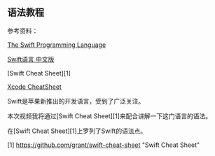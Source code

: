 ## 语法教程


参考资料：

[The Swift Programming Language](https://developer.apple.com/library/prerelease/ios/documentation/swift/conceptual/swift_programming_language/index.html) 

[Swift语言 中文版](http://www.swiftguide.cn/)

[Swift Cheat Sheet][1]

[Xcode CheatSheet](http://www.git-tower.com/blog/xcode-cheat-sheet-detail/)

Swift是苹果新推出的开发语言，受到了广泛关注。

本次视频我将通过[Swift Cheat Sheet][1]来配合讲解一下这门语言的语法。

在[Swift Cheat Sheet][1]上罗列了Swift的语法点。








  [1] https://github.com/grant/swift-cheat-sheet "Swift Cheat Sheet"




